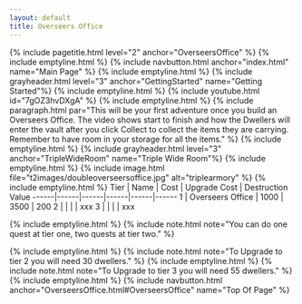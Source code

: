 ```yaml
---
layout: default
title: Overseers Office
---
```

{% include pagetitle.html level="2" anchor="OverseersOffice" %}
{% include emptyline.html %}
{% include navbutton.html anchor="index.html" name="Main Page" %}
{% include emptyline.html %}
{% include grayheader.html level="3" anchor="GettingStarted" name="Getting Started"%}
{% include emptyline.html %}
{% include youtube.html id="7gOZ3hvDXgA" %}
{% include emptyline.html %}
{% include paragraph.html par="This will be your first adventure once you build an Overseers Office. The video shows start to finish and how the Dwellers will enter the vault after you click Collect to collect the items they are carrying. Remember to have room in your storage for all the items." %}
{% include emptyline.html %}
{% include grayheader.html level="3" anchor="TripleWideRoom" name="Triple Wide Room"%}
{% include emptyline.html %}
{% include image.html file="t2images/doubleoverseersoffice.jpg" alt="triplearmory" %}
{% include emptyline.html %}
Tier | Name | Cost | Upgrade Cost | Destruction Value
------|------|------|------|------|------
1 | Overseers Office | 1000 | 3500 | 200
2 | | | | xxx
3 | | | | xxx

{% include emptyline.html %}
{% include note.html note="You can do one quest at tier one, two quests at tier two." %}

{% include emptyline.html %}
{% include note.html note="To Upgrade to tier 2 you will need 30 dwellers." %}
{% include emptyline.html %}
{% include note.html note="To Upgrade to tier 3 you will need 55 dwellers." %}
{% include emptyline.html %}
{% include navbutton.html anchor="OverseersOffice.html#OverseersOffice" name="Top Of Page" %}
